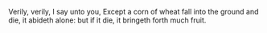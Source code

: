 Verily, verily, I say unto you, Except a corn of wheat fall into the ground and die, it abideth alone: but if it die, it bringeth forth much fruit.
